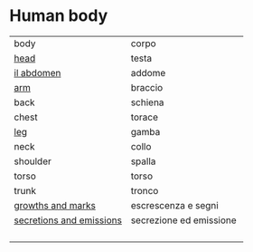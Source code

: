 # Human body 

<table>
<tr>
<td width="50%">body</td>
<td>corpo</td>
</tr>
<tr>
<td width="50%"><a href="human-body-head.html">head</a></td>
<td>testa</td>
</tr>
<tr>
<td width="50%"><a href="human-body-abdomen.html">il abdomen</a></td>
<td>addome</td>
</tr>
<tr>
<td width="50%"><a href="human-body-arm.html">arm</a></td>
<td>braccio</td>
</tr>
<tr>
<td width="50%">back</td>
<td>schiena</td>
</tr>
<tr>
<td width="50%">chest</td>
<td>torace</td>
</tr>
<tr>
<td width="50%"><a href="human-body-leg.html">leg</a></td>
<td>gamba</td>
</tr>
<tr>
<td width="50%">neck</td>
<td>collo</td>
</tr>
<tr>
<td width="50%">shoulder</td>
<td>spalla</td>
</tr>
<tr>
<td width="50%">torso</td>
<td>torso</td>
</tr>
<tr>
<td width="50%">trunk</td>
<td>tronco</td>
</tr>
<tr>
<td width="50%"><a href="human-body-growths.html">growths and marks</a></td>
<td>escrescenza e segni</td>
</tr>
<tr>
<td width="50%"><a href="human-body-secretions.html">secretions and emissions</a></td>
<td>secrezione ed emissione</td>
</tr>
<tr>
<td width="50%"></td>
<td></td>
</tr>
<tr>
<td width="50%"></td>
<td></td>
</tr>
<tr>
<td width="50%"></td>
<td></td>
</tr>
<tr>
<td width="50%"></td>
<td></td>
</tr>
</table>
